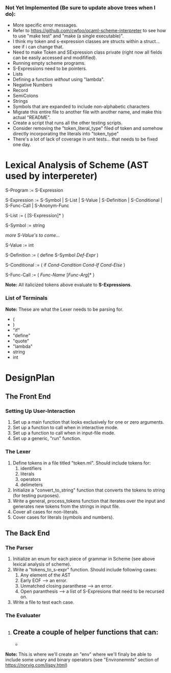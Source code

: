 
<h3>Not Yet Implemented (Be sure to update above trees when I do):</h3>

- More specific error messages.
- Refer to https://github.com/cwfoo/ocaml-scheme-interpreter to see how to use "make test" and "make (a single executable)".
- I think my token and s-expression classes are structs within a struct... see if i can change that.
- Need to make Token and SExpression class private (right now all fields can be easily accessed and modifified).
- Running empty scheme programs.
- S-Expressions need to be pointers.
- Lists
- Defining a function *without* using "lambda". 
- Negative Numbers
- Record
- SemiColons
- Strings
- Symbols that are expanded to include non-alphabetic characters
- Migrate this entire file to another file with another name, and make this actual "README".
- Create a script that runs all the other testing scripts.
- Consider removing the "token_literal_type" filed of token and somehow directly incorporating the literals into "token_type"
- There's a lot of lack of coverage in unit tests... that needs to be fixed one day.

<h1>Lexical Analysis of Scheme (AST used by interpereter)</h1>

S-Program := S-Expression

S-Expression := S-Symbol | S-List | S-Value | S-Definition | S-Conditional | S-Func-Call | S-Anonym-Func

S-List := ( [S-Expression]* )

S-Symbol := string

*more S-Value's to come...*

S-Value := int

S-Definition := ( define S-Symbol *Def-Expr* )

S-Conditional := ( if *Cond-Condition* *Cond-If* *Cond-Else* )

S-Func-Call := ( *Func-Name* [*Func-Arg*]* )

**Note:** All italicized tokens above evaluate to **S-Expressions**.

<h3> List of Terminals </h3>

**Note:** These are what the Lexer needs to be parsing for.

- (
- )
- "if"
- "define"
- "quote"
- "lambda"
- string
- int

<h1>DesignPlan</h1>

<h2>The Front End</h2>

<h3>Setting Up User-Interaction</h3>

1. Set up a main function that looks exclusively for one or zero arguments.
2. Set up a function to call when in interactive mode.
3. Set up a function to call when in input-file mode.
4. Set up a generic, "run" function.

<h3>The Lexer</h3>

1. Define tokens in a file titled "token.ml".  Should include tokens for:
	1. identifiers
	2. literals
	3. operators
	4. delimeters
2. Initialize a "convert_to_string" function that converts the tokens to 
	string (for testing purposes). 
3. Write a general, process_tokens function that iterates over the input and generates 
	new tokens from the strings in input file.
4. Cover all cases for non-literals.
5. Cover cases for literals (symbols and numbers).

<h2>The Back End</h2>

<h3>The Parser</h3>

1. Initialize an enum for each piece of grammar in Scheme (see above lexical analysis of scheme).
2. Write a "tokens_to_s-expr" function.  Should include following cases:
	1. Any element of the AST
	2. Early EOF --> an error.
	3. Unmatched closing paranthese --> an error.
	4. Open paranthesis --> a list of S-Expresions that need to be recursed on.
3. Write a file to test each case.

<h3>The Evaluater</h3>

1. Create a couple of helper functions that can:
	- 
	-


**Note:** This is where we'll create an "env" where we'll finaly be able to include some unary and binary operators (see "Environemnts" section of https://norvig.com/lispy.html)


